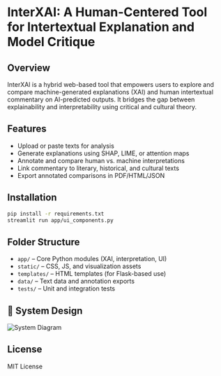 # InterXAI: A Human-Centered Tool for Intertextual Explanation and Model Critique

## Overview
InterXAI is a hybrid web-based tool that empowers users to explore and compare machine-generated explanations (XAI) and human intertextual commentary on AI-predicted outputs. It bridges the gap between explainability and interpretability using critical and cultural theory.

## Features
- Upload or paste texts for analysis
- Generate explanations using SHAP, LIME, or attention maps
- Annotate and compare human vs. machine interpretations
- Link commentary to literary, historical, and cultural texts
- Export annotated comparisons in PDF/HTML/JSON

## Installation
```bash
pip install -r requirements.txt
streamlit run app/ui_components.py
```

## Folder Structure
- `app/` – Core Python modules (XAI, interpretation, UI)
- `static/` – CSS, JS, and visualization assets
- `templates/` – HTML templates (for Flask-based use)
- `data/` – Text data and annotation exports
- `tests/` – Unit and integration tests

## 🧱 System Design
![System Diagram](assests/interxai2.ng)

## License
MIT License
